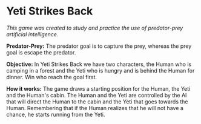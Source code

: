 Yeti Strikes Back
=============

*This game was created to study and practice the use of predator-prey artificial intelligence.*

**Predator-Prey:** The predator goal is to capture the prey, whereas the prey goal is escape the predator.

**Objective:** In Yeti Strikes Back we have two characters, the Human who is camping in a forest and the Yeti who is hungry and is behind the Human for dinner. Win who reach the goal first.

**How it works:** The game draws a starting position for the Human, the Yeti and the Human's cabin.
The Human and the Yeti are controlled by the AI that will direct the Human to the cabin and the Yeti that goes towards the Human. Remembering that if the Human realizes that he will not have a chance, he starts running from the Yeti.
